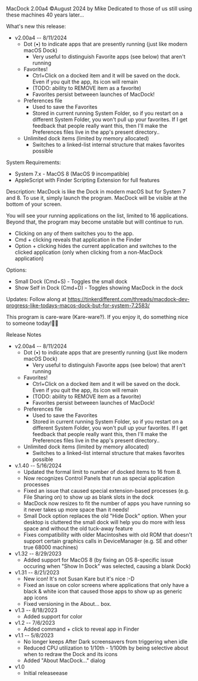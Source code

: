 MacDock 2.00a4 ©August 2024 by Mike
Dedicated to those of us still using these machines 40 years later...

What's new this release:
- v2.00a4 -- 8/11/2024
  - Dot (•) to indicate apps that are presently running (just like modern macOS Dock)
     - Very useful to distinguish Favorite apps (see below) that aren't running
  - Favorites!
     - Ctrl+Click on a docked item and it will be saved on the dock.  Even if you quit the app, its icon will remain
     - (TODO: ability to REMOVE item as a favorite)
     - Favorites persist betweeen launches of MacDock!
  - Preferences file
     - Used to save the Favorites
     - Stored in current running System Folder, so if you restart on a different System Folder, you won't pull up your favorites.  If I get feedback that people really want this, then I'll make the Preferences files live in the app's present directory..
  - Unlimited dock items (limited by memory allocated)
     - Switches to a linked-list internal structure that makes favorites possible

System Requirements:
* System 7.x - MacOS 8 (MacOS 9 incompatible)
* AppleScript with Finder Scripting Extension for full features

Description:
MacDock is like the Dock in modern macOS but for System 7 and 8.
To use it, simply launch the program.  MacDock will be visible at the bottom of your screen.  

You will see your running applications on the list, limited to 16 applications.  Beyond that, the program may become unstable but willl continue to run.  

* Clicking on any of them switches you to the app.
* Cmd + clicking reveals that application in the Finder
* Option + clicking hides the current application and switches to the clicked application (only when clicking from a non-MacDock application)

Options:
* Small Dock (Cmd+S) - Toggles the small dock
* Show Self in Dock (Cmd+D) - Toggles showing MacDock in the dock 

Updates:
Follow along at https://tinkerdifferent.com/threads/macdock-dev-progress-like-todays-macos-dock-but-for-system-7.2583/

This program is care-ware (Kare-ware?).  If you enjoy it, do something nice to someone today!

Release Notes
- v2.00a4 -- 8/11/2024
  - Dot (•) to indicate apps that are presently running (just like modern macOS Dock)
     - Very useful to distinguish Favorite apps (see below) that aren't running
  - Favorites!
     - Ctrl+Click on a docked item and it will be saved on the dock.  Even if you quit the app, its icon will remain
     - (TODO: ability to REMOVE item as a favorite)
     - Favorites persist betweeen launches of MacDock!
  - Preferences file
     - Used to save the Favorites
     - Stored in current running System Folder, so if you restart on a different System Folder, you won't pull up your favorites.  If I get feedback that people really want this, then I'll make the Preferences files live in the app's present directory..
  - Unlimited dock items (limited by memory allocated)
     - Switches to a linked-list internal structure that makes favorites possible
- v.1.40 -- 5/16/2024
  - Updated the formal limit to number of docked items to 16 from 8.
  - Now recognizes Control Panels that run as special application processes
  - Fixed an issue that caused special extension-based processes (e.g. File Sharing  on) to show up as blank slots in the dock
  - MacDock now resizes to fit the number of apps you have running so it never takes up more space than it needs!
  - Small Dock option replaces the old "Hide Dock" option.  When your desktop is cluttered the small dock will help you do more with less space and without the old tuck-away feature
  - Fixes compatibility with older Macintoshes with old ROM that doesn't support certain graphics calls in DeviceManager (e.g. SE and other true 68000 machines)
- v1.32 -- 8/29/2023
  - Added support for MacOS 8 (by fixing an OS 8-specific issue occuring when "Show In Dock" was selected, causing a blank Dock)
- v1.31 -- 8/21/2023
  - New icon!  It's not Susan Kare but it's nice :-D
  - Fixed an issue on color screens where applications that only have a black & white icon that caused those apps to show up as generic app icons
  - Fixed versioning in the About... box.
- v1.3 -- 8/18/2023
  - Added support for color
- v1.2 -- 7/6/2023
  - Added command + click to reveal app in Finder
- v1.1 -- 5/8/2023
  - No longer keeps After Dark screensavers from triggering when idle
  - Reduced CPU utilization to 1/10th - 1/100th by being selective about when to redraw the Dock and its icons
  - Added "About MacDock..." dialog
- v1.0
  - Initial releaseease
